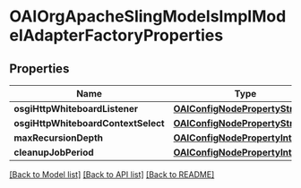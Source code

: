 # OAIOrgApacheSlingModelsImplModelAdapterFactoryProperties

## Properties
Name | Type | Description | Notes
------------ | ------------- | ------------- | -------------
**osgiHttpWhiteboardListener** | [**OAIConfigNodePropertyString***](OAIConfigNodePropertyString.md) |  | [optional] 
**osgiHttpWhiteboardContextSelect** | [**OAIConfigNodePropertyString***](OAIConfigNodePropertyString.md) |  | [optional] 
**maxRecursionDepth** | [**OAIConfigNodePropertyInteger***](OAIConfigNodePropertyInteger.md) |  | [optional] 
**cleanupJobPeriod** | [**OAIConfigNodePropertyInteger***](OAIConfigNodePropertyInteger.md) |  | [optional] 

[[Back to Model list]](../README.md#documentation-for-models) [[Back to API list]](../README.md#documentation-for-api-endpoints) [[Back to README]](../README.md)


